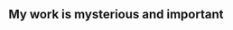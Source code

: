 ## My work is mysterious and important

<!--
**DizzyWithFreedom/DizzyWithFreedom** is a ✨ _special_ ✨ repository because its `README.md` (this file) appears on your GitHub profile.

Here are some ideas to get you started:

- 🔭 My work is mysterious and important
-->
